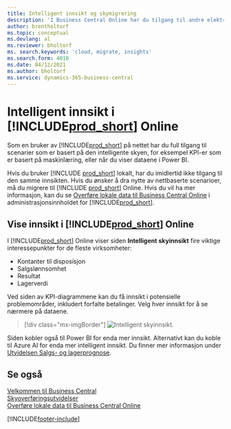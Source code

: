 ```yaml
---
title: Intelligent innsikt og skymigrering
description: 'I Business Central Online har du tilgang til andre elektroniske tjenester, og du kan for eksempel få intelligent innsikt som er basert på Azure AI. Les videre hvis du vurderer å overføre fra lokalt til skyen.'
author: brentholtorf
ms.topic: conceptual
ms.devlang: al
ms.reviewer: bholtorf
ms. search.keywords: 'cloud, migrate, insights'
ms.search.form: 4010
ms.date: 04/12/2021
ms.author: bholtorf
ms.service: dynamics-365-business-central
---
```


# Intelligent innsikt i [!INCLUDE[prod_short](includes/prod_short.md)] Online

Som en bruker av [!INCLUDE[prod_short](includes/prod_short.md)] på nettet har du full tilgang til scenarier som er basert på den intelligente skyen, for eksempel KPI-er som er basert på maskinlæring, eller når du viser dataene i Power BI.  

Hvis du bruker [!INCLUDE [prod_short](includes/prod_short.md)] lokalt, har du imidlertid ikke tilgang til den samme innsikten. Hvis du ønsker å dra nytte av nettbaserte scenarioer, må du migrere til [!INCLUDE [prod_short](includes/prod_short.md)] Online. Hvis du vil ha mer informasjon, kan du se [Overføre lokale data til Business Central Online](/dynamics365/business-central/dev-itpro/administration/migrate-data) i administrasjonsinnholdet for [!INCLUDE[prod_short](includes/prod_short.md)].  

## Vise innsikt i [!INCLUDE[prod_short](includes/prod_short.md)] Online

I [!INCLUDE[prod_short](includes/prod_short.md)] Online viser siden **Intelligent skyinnsikt** fire viktige interessepunkter for de fleste virksomheter:

- Kontanter til disposisjon
- Salgslønnsomhet
- Resultat
- Lagerverdi

Ved siden av KPI-diagrammene kan du få innsikt i potensielle problemområder, inkludert forfalte betalinger. Velg hver innsikt for å se nærmere på dataene.  

> [!div class="mx-imgBorder"]
> ![Intelligent skyinnsikt.](media/across-intelligent-cloud/intelligentcloudApril19.png "Viser siden Intelligent skyinnsikt i Business Central Online")

Siden kobler også til Power BI for enda mer innsikt. Alternativt kan du koble til Azure AI for enda mer intelligent innsikt. Du finner mer informasjon under [Utvidelsen Salgs- og lagerprognose](ui-extensions-sales-forecast.md).  

## Se også

[Velkommen til Business Central](welcome.md)  
[Skyoverføringsutvidelser](ui-extensions-data-replication.md)  
[Overføre lokale data til Business Central Online](/dynamics365/business-central/dev-itpro/administration/migrate-data)  

[!INCLUDE[footer-include](includes/footer-banner.md)]